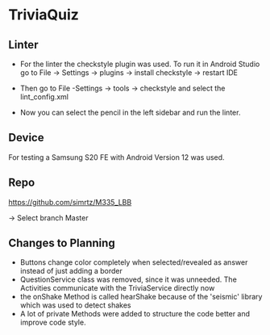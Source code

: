 # TriviaQuiz

## Linter

- For the linter the checkstyle plugin was used. To run it in Android Studio go to File -> Settings -> plugins -> install checkstyle -> restart IDE

- Then go to File -Settings -> tools -> checkstyle and select the lint_config.xml

- Now you can select the pencil in the left sidebar and run the linter.

## Device
For testing a Samsung S20 FE with Android Version 12 was used.

## Repo
https://github.com/simrtz/M335_LBB <p>
-> Select branch Master

## Changes to Planning
- Buttons change color completely when selected/revealed as answer instead of just adding a border
- QuestionService class was removed, since it was unneeded. The Activities communicate with the TriviaService directly now
- the onShake Method is called hearShake because of the 'seismic' library which was used to detect shakes
- A lot of private Methods were added to structure the code better and improve code style.